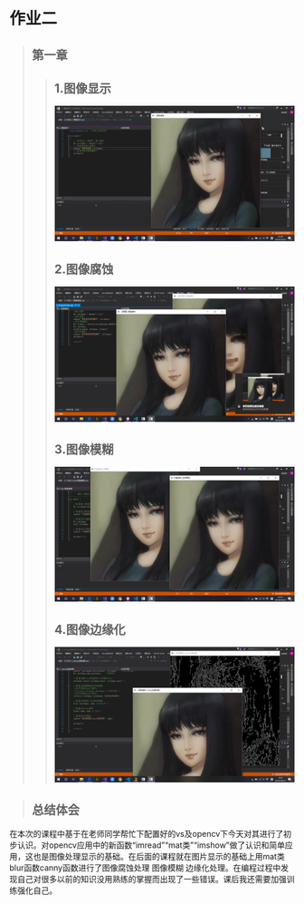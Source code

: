 # **作业二**
> ## 第一章
>> ## 1.图像显示
>>![显示](media\显示.png)
>> ## 2.图像腐蚀
>>![腐蚀](media\腐蚀.png)
>>## 3.图像模糊
>>![模糊](media\模糊.png)
>> ## 4.图像边缘化
>>![边缘化](media\1.png)

>## **总结体会**
在本次的课程中基于在老师同学帮忙下配置好的vs及opencv下今天对其进行了初步认识。对opencv应用中的新函数“imread”“mat类”“imshow”做了认识和简单应用，这也是图像处理显示的基础。在后面的课程就在图片显示的基础上用mat类blur函数canny函数进行了图像腐蚀处理 图像模糊 边缘化处理。在编程过程中发现自己对很多以前的知识没用熟练的掌握而出现了一些错误。课后我还需要加强训练强化自己。
      
